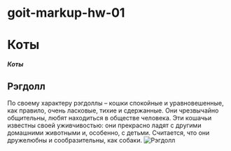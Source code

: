 # goit-markup-hw-01
# Коты
**_Коты_**
## Рэгдолл
По своему характеру рэгдоллы – кошки спокойные и уравновешенные, как правило, очень ласковые, тихие и сдержанные. Они чрезвычайно общительны, любят находиться в обществе человека. Эти кошачьи известны своей уживчивостью: они прекрасно ладят с другими домашними животными и, особенно, с детьми. Считается, что они дружелюбны и сообразительны, как собаки. 
![Рэгдолл](https://cdn.pixabay.com/photo/2016/10/09/15/43/cat-1726028_960_720.jpg)